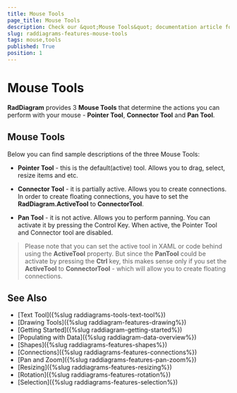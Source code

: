 ```yaml
---
title: Mouse Tools
page_title: Mouse Tools
description: Check our &quot;Mouse Tools&quot; documentation article for the RadDiagram {{ site.framework_name }} control.
slug: raddiagrams-features-mouse-tools
tags: mouse,tools
published: True
position: 1
---
```


# Mouse Tools

__RadDiagram__ provides 3 __Mouse Tools__ that determine the actions you can perform with your mouse - __Pointer Tool__, __Connector Tool__ and __Pan Tool__.	  

## Mouse Tools

Below you can find sample descriptions of the three Mouse Tools:

* __Pointer Tool__ - this is the default(active) tool. Allows you to drag, select, resize items and etc.			

* __Connector Tool__ - it is partially active. Allows you to create connections. In order to create floating connections, you have to set the __RadDiagram.ActiveTool__ to __ConnectorTool__.			

* __Pan Tool__ - it is not active. Allows you to perform panning. You can activate it by pressing the Control Key. When active, the Pointer Tool and Connector tool are disabled.			

>Please note that you can set the active tool in XAML or code behind using the __ActiveTool__ property. But since the __PanTool__ could be activate by pressing the __Ctrl__ key, this makes sense only if you set the __ActiveTool__ to __ConnectorTool__ - which will allow you to create floating connections.		  

## See Also
 * [Text Tool]({%slug raddiagrams-tools-text-tool%})
 * [Drawing Tools]({%slug raddiagram-features-drawing%})
 * [Getting Started]({%slug raddiagram-getting-started%})
 * [Populating with Data]({%slug raddiagram-data-overview%})
 * [Shapes]({%slug raddiagrams-features-shapes%})
 * [Connections]({%slug raddiagrams-features-connections%})
 * [Pan and Zoom]({%slug raddiagrams-features-pan-zoom%})
 * [Resizing]({%slug raddiagrams-features-resizing%})
 * [Rotation]({%slug raddiagrams-features-rotation%})
 * [Selection]({%slug raddiagrams-features-selection%})